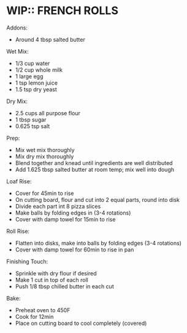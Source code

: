 WIP:: FRENCH ROLLS
================================================================================
Addons:
- Around 4 tbsp salted butter

Wet Mix:
- 1/3 cup water
- 1/2 cup whole milk
- 1 large egg
- 1 tsp lemon juice
- 1.5 tsp dry yeast

Dry Mix:
- 2.5 cups all purpose flour
- 1 tbsp sugar
- 0.625 tsp salt

Prep:
- Mix wet mix thoroughly
- Mix dry mix thoroughly
- Blend together and knead until ingredients are well distributed
- Add 1.625 tbsp salted butter at room temp; mix well into dough

Loaf Rise:
- Cover for 45min to rise
- On cutting board, flour and cut into 2 equal parts, round into disk
- Divide each part int 8 pizza slices
- Make balls by folding edges in (3-4 rotations)
- Cover with damp towel for 15min to rise

Roll Rise:
- Flatten into disks, make into balls by folding edges (3-4 rotations)
- Cover with damp towel for 60min to rise in pan

Finishing Touch:
- Sprinkle with dry flour if desired
- Make 1 cut in top of each roll
- Push 1/8 tbsp chilled butter in each cut

Bake:
- Preheat oven to 450F
- Cook for 12min
- Place on cutting board to cool completely (covered)
